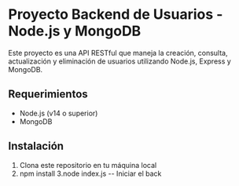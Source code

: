 # Proyecto Backend de Usuarios - Node.js y MongoDB

Este proyecto es una API RESTful que maneja la creación, consulta, actualización y eliminación de usuarios utilizando Node.js, Express y MongoDB.

## Requerimientos

- Node.js (v14 o superior)
- MongoDB

## Instalación

1. Clona este repositorio en tu máquina local
2. npm install
3.node index.js -- Iniciar el back 

